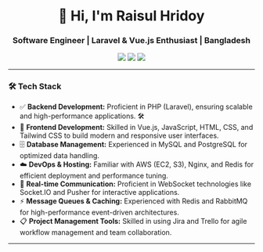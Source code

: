 <h1 align="center">👋 Hi, I'm Raisul Hridoy</h1>
<h3 align="center">Software Engineer | Laravel & Vue.js Enthusiast | Bangladesh</h3>

<p align="center">
  <a href="https://linkedin.com/in/raisulhridoy"><img src="https://img.shields.io/badge/LinkedIn-raisulhridoy-blue?logo=linkedin" /></a>
  <a href="mailto:raisulhridoy@hotmail.com"><img src="https://img.shields.io/badge/Email-raisulhridoyy@gmail.com-red?logo=gmail" /></a>
   <a href="https://raisulhridoy.devgenus.com"><img src="https://img.shields.io/badge/Website-raisulhridoy.devgenus.com-blue?logo=globe" /></a>
</p>

---


### 🛠️ Tech Stack

- ✅ **Backend Development:** Proficient in PHP (Laravel), ensuring scalable and high-performance applications. 🛠️  
- 🎨 **Frontend Development:** Skilled in Vue.js, JavaScript, HTML, CSS, and Tailwind CSS to build modern and responsive user interfaces.  
- 🗄️ **Database Management:** Experienced in MySQL and PostgreSQL for optimized data handling.  
- ☁️ **DevOps & Hosting:** Familiar with AWS (EC2, S3), Nginx, and Redis for efficient deployment and performance tuning.  
- 🔄 **Real-time Communication:** Proficient in WebSocket technologies like Socket.IO and Pusher for interactive applications.  
- ⚡ **Message Queues & Caching:** Experienced with Redis and RabbitMQ for high-performance event-driven architectures.  
- 📋 **Project Management Tools:** Skilled in using Jira and Trello for agile workflow management and team collaboration.  


---
